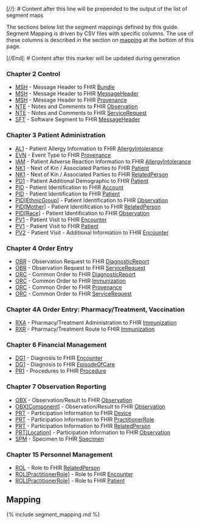 <!-- segment_maps.md {% comment %}
*****************************************************************************************
*                            WARNING: DO NOT EDIT THIS FILE                             *
*                                                                                       *
* This file is generated by SUSHI. Any edits you make to this file will be overwritten. *
*                                                                                       *
* To change the contents of this file, edit the original source file at:                *
* ig-data\input\pagecontent\8_segment_maps.md                                           *
*****************************************************************************************
{% endcomment %} -->
[//]: # Content after this line will be prepended to the output of the list of segment maps

The sections below list the segment mappings defined by this guide.
Segment Mapping is driven by CSV files with specific columns. The use of these columns
is described in the section on [mapping](#mapping) at the bottom of this page.

[//End]: # Content after this marker will be updated during generation

### Chapter  2  Control

* [MSH](ConceptMap-segment-msh-to-bundle.html) - Message Header to FHIR [Bundle](http://hl7.org/fhir/R4/bundle.html)
* [MSH](ConceptMap-segment-msh-to-messageheader.html) - Message Header to FHIR [MessageHeader](http://hl7.org/fhir/R4/messageheader.html)
* [MSH](ConceptMap-segment-msh-to-provenance.html) - Message Header to FHIR [Provenance](http://hl7.org/fhir/R4/provenance.html)
* [NTE](ConceptMap-segment-nte-to-observation.html) - Notes and Comments to FHIR [Observation](http://hl7.org/fhir/R4/observation.html)
* [NTE](ConceptMap-segment-nte-to-servicerequest.html) - Notes and Comments to FHIR [ServiceRequest](http://hl7.org/fhir/R4/servicerequest.html)
* [SFT](ConceptMap-segment-sft-to-messageheader.html) - Software Segment to FHIR [MessageHeader](http://hl7.org/fhir/R4/messageheader.html)

### Chapter  3  Patient Administration

* [AL1](ConceptMap-segment-al1-to-allergyintolerance.html) - Patient Allergy Information to FHIR [AllergyIntolerance](http://hl7.org/fhir/R4/allergyintolerance.html)
* [EVN](ConceptMap-segment-evn-to-provenance.html) - Event Type to FHIR [Provenance](http://hl7.org/fhir/R4/provenance.html)
* [IAM](ConceptMap-segment-iam-to-allergyintolerance.html) - Patient Adverse Reaction Information to FHIR [AllergyIntolerance](http://hl7.org/fhir/R4/allergyintolerance.html)
* [NK1](ConceptMap-segment-nk1-to-patient.html) - Next of Kin / Associated Parties to FHIR [Patient](http://hl7.org/fhir/R4/patient.html)
* [NK1](ConceptMap-segment-nk1-to-relatedperson.html) - Next of Kin / Associated Parties to FHIR [RelatedPerson](http://hl7.org/fhir/R4/relatedperson.html)
* [PD1](ConceptMap-segment-pd1-to-patient.html) - Patient Additional Demographic to FHIR [Patient](http://hl7.org/fhir/R4/patient.html)
* [PID](ConceptMap-segment-pid-to-account.html) - Patient Identification to FHIR [Account](http://hl7.org/fhir/R4/account.html)
* [PID](ConceptMap-segment-pid-to-patient.html) - Patient Identification to FHIR [Patient](http://hl7.org/fhir/R4/patient.html)
* [PID[EthnicGroup]](ConceptMap-segment-pidethnicgroup-to-observation.html) - Patient Identification to FHIR [Observation](http://hl7.org/fhir/R4/observation.html)
* [PID[Mother]](ConceptMap-segment-pidmother-to-relatedperson.html) - Patient Identification to FHIR [RelatedPerson](http://hl7.org/fhir/R4/relatedperson.html)
* [PID[Race]](ConceptMap-segment-pidrace-to-observation.html) - Patient Identification to FHIR [Observation](http://hl7.org/fhir/R4/observation.html)
* [PV1](ConceptMap-segment-pv1-to-encounter.html) - Patient Visit to FHIR [Encounter](http://hl7.org/fhir/R4/encounter.html)
* [PV1](ConceptMap-segment-pv1-to-patient.html) - Patient Visit to FHIR [Patient](http://hl7.org/fhir/R4/patient.html)
* [PV2](ConceptMap-segment-pv2-to-encounter.html) - Patient Visit - Additional Information to FHIR [Encounter](http://hl7.org/fhir/R4/encounter.html)

### Chapter  4  Order Entry

* [OBR](ConceptMap-segment-obr-to-diagnosticreport.html) - Observation Request to FHIR [DiagnosticReport](http://hl7.org/fhir/R4/diagnosticreport.html)
* [OBR](ConceptMap-segment-obr-to-servicerequest.html) - Observation Request to FHIR [ServiceRequest](http://hl7.org/fhir/R4/servicerequest.html)
* [ORC](ConceptMap-segment-orc-to-diagnosticreport.html) - Common Order to FHIR [DiagnosticReport](http://hl7.org/fhir/R4/diagnosticreport.html)
* [ORC](ConceptMap-segment-orc-to-immunization.html) - Common Order to FHIR [Immunization](http://hl7.org/fhir/R4/immunization.html)
* [ORC](ConceptMap-segment-orc-to-provenance.html) - Common Order to FHIR [Provenance](http://hl7.org/fhir/R4/provenance.html)
* [ORC](ConceptMap-segment-orc-to-servicerequest.html) - Common Order to FHIR [ServiceRequest](http://hl7.org/fhir/R4/servicerequest.html)

### Chapter  4A  Order Entry:  Pharmacy/Treatment, Vaccination

* [RXA](ConceptMap-segment-rxa-to-immunization.html) - Pharmacy/Treatment Administration to FHIR [Immunization](http://hl7.org/fhir/R4/immunization.html)
* [RXR](ConceptMap-segment-rxr-to-immunization.html) - Pharmacy/Treatment Route to FHIR [Immunization](http://hl7.org/fhir/R4/immunization.html)

### Chapter  6  Financial Management

* [DG1](ConceptMap-segment-dg1-to-encounter.html) - Diagnosis to FHIR [Encounter](http://hl7.org/fhir/R4/encounter.html)
* [DG1](ConceptMap-segment-dg1-to-episodeofcare.html) - Diagnosis to FHIR [EpisodeOfCare](http://hl7.org/fhir/R4/episodeofcare.html)
* [PR1](ConceptMap-segment-pr1-to-procedure.html) - Procedures to FHIR [Procedure](http://hl7.org/fhir/R4/procedure.html)

### Chapter  7  Observation Reporting

* [OBX](ConceptMap-segment-obx-to-observation.html) - Observation/Result to FHIR [Observation](http://hl7.org/fhir/R4/observation.html)
* [OBX[Component]](ConceptMap-segment-obxcomponent-to-observation.html) - Observation/Result to FHIR [Observation](http://hl7.org/fhir/R4/observation.html)
* [PRT](ConceptMap-segment-prt-to-device.html) - Participation Information to FHIR [Device](http://hl7.org/fhir/R4/device.html)
* [PRT](ConceptMap-segment-prt-to-practitionerrole.html) - Participation Information to FHIR [PractitionerRole](http://hl7.org/fhir/R4/practitionerrole.html)
* [PRT](ConceptMap-segment-prt-to-relatedperson.html) - Participation Information to FHIR [RelatedPerson](http://hl7.org/fhir/R4/relatedperson.html)
* [PRT[Location]](ConceptMap-segment-prtlocation-to-observation.html) - Participation Information to FHIR [Observation](http://hl7.org/fhir/R4/observation.html)
* [SPM](ConceptMap-segment-spm-to-specimen.html) - Specimen to FHIR [Specimen](http://hl7.org/fhir/R4/specimen.html)

### Chapter 15  Personnel Management

* [ROL](ConceptMap-segment-rol-to-relatedperson.html) - Role to FHIR [RelatedPerson](http://hl7.org/fhir/R4/relatedperson.html)
* [ROL[PractitionerRole]](ConceptMap-segment-rolpractitionerrole-to-encounter.html) - Role to FHIR [Encounter](http://hl7.org/fhir/R4/encounter.html)
* [ROL[PractitionerRole]](ConceptMap-segment-rolpractitionerrole-to-patient.html) - Role to FHIR [Patient](http://hl7.org/fhir/R4/patient.html)
<h2 style='--heading-prefix: ""' id='mapping'>Mapping</h2>
{% include segment_mapping.md %}
